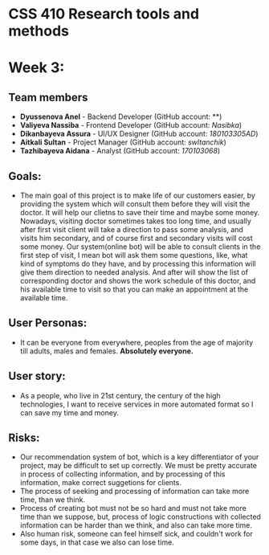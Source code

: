 # CSS 410 Research tools and methods
# Week 3:
## Team members
+ **Dyussenova Anel** - Backend Developer (GitHub account: **)
+ **Valiyeva Nassiba** - Frontend Developer (GitHub account: *Nasibka*)
+ **Dikanbayeva Assura** - UI/UX Designer (GitHub account: *180103305AD*)
+ **Aitkali Sultan** - Project Manager (GitHub account: *swltanchik*)
+ **Tazhibayeva Aidana** - Analyst (GitHub account: *170103068*)

## Goals:
+ The main goal of this project is to make life of our customers easier, by providing the system which will consult them before they will visit the doctor. It will help our clietns to save their time and maybe some money. Nowadays, visiting doctor sometimes takes too long time, and usually after first visit client will take a direction to pass some analysis, and visits him secondary, and of course first and secondary visits will cost some money. Our system(online bot) will be able to consult clients in the first step of visit, I mean bot will ask them some questions, like, what kind of symptoms do they have, and by processing this information will give them direction to needed analysis. And after will show the list of corresponding doctor and shows the work schedule of this doctor, and his available time to visit so that you can make an appointment at the available time.

## User Personas: 
+ It can be everyone from everywhere, peoples from the age of majority till adults, males and females. 
               **Absolutely everyone.** 

## User story: 
+ As a people, who live in 21st century, the century of the high technologies, I want to receive services in more automated format so I can save my time and money.

## Risks:
+ Our recommendation system of bot, which is a key differentiator of your project, may be difficult to set up correctly. We must be pretty accurate in process of collecting information, and by processing of this information, make correct suggetions for clients.
+ The process of seeking and processing of information can take more time, than we think.
+ Process of creating bot must not be so hard and must not take more time than we suppose, but, process of logic constructions with collected information can be harder than we think, and also can take more time.
+ Also human risk, someone can feel himself sick, and couldn't work for some days, in that case we also can lose time.

